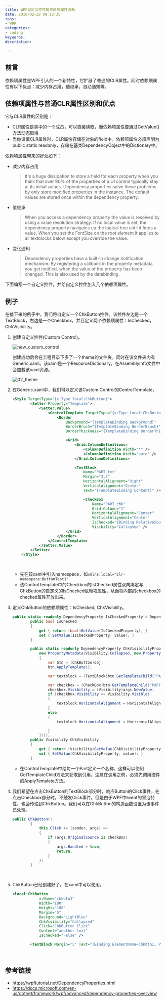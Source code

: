 ```yaml
---
title: WPF自定义控件和依赖项属性浅析
date: 2018-02-28 08:18:35
tags: 
- WPF
categories:
- coding
keywords:  
description: 

---
```




## 前言

依赖项属性是WPF引入的一个新特性，它扩展了普通的CLR属性。同时依赖项属性有以下优点：减少内存占用，值继承，自动通知等。

<!--more-->

## 依赖项属性与普通CLR属性区别和优点

它与CLR属性的区别是：

- CLR属性是类中的一个成员，可以直接读取，而依赖项属性要通过GetValue() 方法动态取得
- 当你设置CLR属性时，CLR属性存储在对象的field中。依赖项属性必须声明为public static readonly，存储在基类DependencyObject中的Dictionary中。

依赖项属性带来的好处如下：

- 减少内存占用

  > It's a huge dissipation to store a field for each property when you think that over 90% of the properties of a UI control typically stay at its initial values. Dependency properties solve these problems by only store modified properties in the instance. The default values are stored once within the dependency property.

- 值继承

  > When you access a dependency property the value is resolved by using a value resolution strategy. If no local value is set, the dependency property navigates up the logical tree until it finds a value. When you set the FontSize on the root element it applies to all textblocks below except you override the value. 

- 变化通知

  > Dependency properties have a built-in change notification mechanism. By registering a callback in the property metadata you get notified, when the value of the property has been changed. This is also used by the databinding.

下面编写一个自定义控件，并给自定义控件加入几个依赖项属性。



## 例子

在接下来的例子中，我们将自定义一个ChkButton控件，该控件左边是一个TextBlock，右边是一个Checkbox。并且定义两个依赖项属性：IsChecked，ChkVisibility。



1. 创建自定义控件(Custom Control)。

   ![new_custom_control](./01_new_custom_control.png)

   创建成功后会在工程目录下多了一个theme的文件夹，同时在该文件夹内有Generic.xaml。该xaml是一个ResourceDictionary，在AssemblyInfo文件中会加载该xaml资源。

   ![02_theme](./02_generic_xaml.png)

2. 在Generic.xaml中，我们可以定义该Custom Control的ControlTemplate。

   ```xml
   <Style TargetType="{x:Type local:ChkButton}">
           <Setter Property="Template">
               <Setter.Value>
                   <ControlTemplate TargetType="{x:Type local:ChkButton}">
                       <Border
                           Background="{TemplateBinding Background}"
                           BorderBrush="{TemplateBinding BorderBrush}"
                           BorderThickness="{TemplateBinding BorderThickness}">

                           <Grid>
                               <Grid.ColumnDefinitions>
                                   <ColumnDefinition Width="*" />
                                   <ColumnDefinition Width="auto" />
                               </Grid.ColumnDefinitions>

                               <TextBlock
                                   Name="PART_txt"
                                   Margin="3,3"
                                   HorizontalAlignment="Right"
                                   VerticalAlignment="Center"
                                   Text="{TemplateBinding Content}" />

                                   <CheckBox
                                       Name="PART_chk"
                                       Grid.Column="1"
                                       HorizontalAlignment="Center"
                                       VerticalAlignment="Center"
                                       IsChecked="{Binding RelativeSource={RelativeSource TemplatedParent}, Path=IsChecked, Mode=TwoWay}"
                                       Visibility="Collapsed" />
                           </Grid>
                       </Border>
                   </ControlTemplate>
               </Setter.Value>
           </Setter>
       </Style>
   ```

   ​

   - 先在该xaml中引入namespace，如`xmlns:local="clr-namespace:ButtonTest1"`
   - 该ControlTemplate中的Checkbox的IsChecked属性双向绑定与ChkButton的自定义的IsChecked依赖项属性，从而将内部的checkbox的checked属性开放出来。

3. 定义ChkButton的依赖项属性：IsChecked, ChkVisibility。 

   ```csharp
   public static readonly DependencyProperty IsCheckedProperty = DependencyProperty.Register("IsChecked", typeof(Boolean), typeof(ChkButton));
           public bool IsChecked
           {
               get { return (bool)GetValue(IsCheckedProperty); }
               set { SetValue(IsCheckedProperty, value); }
           }

           public static readonly DependencyProperty ChkVisibilityProperty = DependencyProperty.Register("ChkVisibility", typeof(Visibility), typeof(ChkButton),
               new PropertyMetadata(Visibility.Collapsed, new PropertyChangedCallback((obj, args) =>
               {
                   var btn = (ChkButton)obj;
                   btn.ApplyTemplate();

                   var textblock = (TextBlock)btn.GetTemplateChild("PART_txt");

                   var checkbox = (CheckBox)btn.GetTemplateChild("PART_chk");
                   checkbox.Visibility = (Visibility)args.NewValue;
                   if (checkbox.Visibility == Visibility.Visible)
                   {
                       textblock.HorizontalAlignment = HorizontalAlignment.Right;
                   }
                   else
                   {
                       textblock.HorizontalAlignment = HorizontalAlignment.Center;

                   }
               })));
           public Visibility ChkVisibility
           {
               get { return (Visibility)GetValue(ChkVisibilityProperty); }
               set { SetValue(ChkVisibilityProperty, value); }
           }
   ```

   - 在ControlTemplate中给每一个Part定义一个名称，这样可以使用GetTemplateChild方法来获取到引用，注意在调用之前，必须先调用控件的ApplyTemplate方法。

4. 我们希望在点击ChkButton的TextBlock部分时，响应Button的Click事件，在点击Checkbox部分时，不触发Click事件。但是由于WPF中event的冒泡特性，也会传递到ChkButton。我们可以在ChkButton的构造函数设置为该事件已处理。

      ```csharp
      public ChkButton()
              {
                  this.Click += (sender, args) =>
                  {
                      if (args.OriginalSource is CheckBox)
                      {
                          args.Handled = true;
                          return;
                      }
                  };
              }
      ```

      ​

5. ChkButton已经创建好了。在xaml中可以使用。

      ```xml
      <local:ChkButton
                  x:Name="chkbtn1"
                  Width="100"
                  Height="100"
                  Margin="5"
                  Background="LightBlue"
                  ChkVisibility="Collapsed"
                  Click="ChkButton_Click"
                  Content="another text"
                  IsChecked="False" />

              <TextBlock Margin="5" Text="{Binding ElementName=chkbtn1, Path=IsChecked}" />
      ```

      ​


## 参考链接

- https://wpftutorial.net/DependencyProperties.html
- https://docs.microsoft.com/en-us/dotnet/framework/wpf/advanced/dependency-properties-overview



